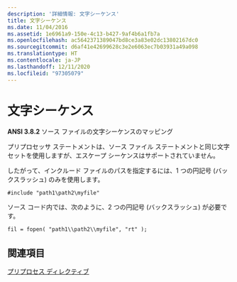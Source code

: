 ```yaml
---
description: '詳細情報: 文字シーケンス'
title: 文字シーケンス
ms.date: 11/04/2016
ms.assetid: 1e6961a9-150e-4c13-b427-9af4b6a1fb7a
ms.openlocfilehash: ac5642371389047bd8ce3a83e02dc13802167dc0
ms.sourcegitcommit: d6af41e42699628c3e2e6063ec7b03931a49a098
ms.translationtype: HT
ms.contentlocale: ja-JP
ms.lasthandoff: 12/11/2020
ms.locfileid: "97305079"
---
```

# <a name="character-sequences"></a>文字シーケンス

**ANSI 3.8.2** ソース ファイルの文字シーケンスのマッピング

プリプロセッサ ステートメントは、ソース ファイル ステートメントと同じ文字セットを使用しますが、エスケープ シーケンスはサポートされていません。

したがって、インクルード ファイルのパスを指定するには、1 つの円記号 (バックスラッシュ) のみを使用します。

```
#include "path1\path2\myfile"
```

ソース コード内では、次のように、2 つの円記号 (バックスラッシュ) が必要です。

```
fil = fopen( "path1\\path2\\myfile", "rt" );
```

## <a name="see-also"></a>関連項目

[プリプロセス ディレクティブ](../c-language/preprocessing-directives.md)

